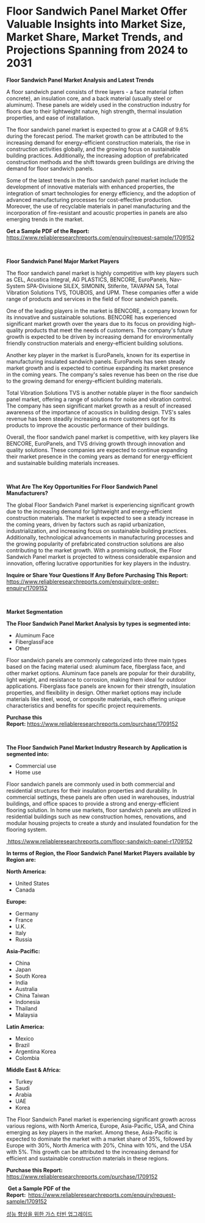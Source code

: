 <p><h1>Floor Sandwich Panel Market Offer Valuable Insights into Market Size, Market Share, Market Trends, and Projections Spanning from 2024 to 2031</h1></p><p><strong>Floor Sandwich Panel Market Analysis and Latest Trends</strong></p>
<p><p>A floor sandwich panel consists of three layers - a face material (often concrete), an insulation core, and a back material (usually steel or aluminum). These panels are widely used in the construction industry for floors due to their lightweight nature, high strength, thermal insulation properties, and ease of installation.</p><p>The floor sandwich panel market is expected to grow at a CAGR of 9.6% during the forecast period. The market growth can be attributed to the increasing demand for energy-efficient construction materials, the rise in construction activities globally, and the growing focus on sustainable building practices. Additionally, the increasing adoption of prefabricated construction methods and the shift towards green buildings are driving the demand for floor sandwich panels.</p><p>Some of the latest trends in the floor sandwich panel market include the development of innovative materials with enhanced properties, the integration of smart technologies for energy efficiency, and the adoption of advanced manufacturing processes for cost-effective production. Moreover, the use of recyclable materials in panel manufacturing and the incorporation of fire-resistant and acoustic properties in panels are also emerging trends in the market.</p></p>
<p><strong>Get a Sample PDF of the Report:&nbsp;</strong> <a href="https://www.reliableresearchreports.com/enquiry/request-sample/1709152">https://www.reliableresearchreports.com/enquiry/request-sample/1709152</a></p>
<p>&nbsp;</p>
<p><strong>Floor Sandwich Panel Major Market Players</strong></p>
<p><p>The floor sandwich panel market is highly competitive with key players such as CEL, Acustica Integral, AG PLASTICS, BENCORE, EuroPanels, Nav-System SPA-Divisione SILEX, SIMONIN, Stiferite, TAVAPAN SA, Total Vibration Solutions TVS, TOUBOIS, and UPM. These companies offer a wide range of products and services in the field of floor sandwich panels.</p><p>One of the leading players in the market is BENCORE, a company known for its innovative and sustainable solutions. BENCORE has experienced significant market growth over the years due to its focus on providing high-quality products that meet the needs of customers. The company's future growth is expected to be driven by increasing demand for environmentally friendly construction materials and energy-efficient building solutions.</p><p>Another key player in the market is EuroPanels, known for its expertise in manufacturing insulated sandwich panels. EuroPanels has seen steady market growth and is expected to continue expanding its market presence in the coming years. The company's sales revenue has been on the rise due to the growing demand for energy-efficient building materials.</p><p>Total Vibration Solutions TVS is another notable player in the floor sandwich panel market, offering a range of solutions for noise and vibration control. The company has seen significant market growth as a result of increased awareness of the importance of acoustics in building design. TVS's sales revenue has been steadily increasing as more customers opt for its products to improve the acoustic performance of their buildings.</p><p>Overall, the floor sandwich panel market is competitive, with key players like BENCORE, EuroPanels, and TVS driving growth through innovation and quality solutions. These companies are expected to continue expanding their market presence in the coming years as demand for energy-efficient and sustainable building materials increases.</p></p>
<p>&nbsp;</p>
<p><strong>What Are The Key Opportunities For Floor Sandwich Panel Manufacturers?</strong></p>
<p><p>The global Floor Sandwich Panel market is experiencing significant growth due to the increasing demand for lightweight and energy-efficient construction materials. The market is expected to see a steady increase in the coming years, driven by factors such as rapid urbanization, industrialization, and increasing focus on sustainable building practices. Additionally, technological advancements in manufacturing processes and the growing popularity of prefabricated construction solutions are also contributing to the market growth. With a promising outlook, the Floor Sandwich Panel market is projected to witness considerable expansion and innovation, offering lucrative opportunities for key players in the industry.</p></p>
<p><strong>Inquire or Share Your Questions If Any Before Purchasing This Report:</strong> <a href="https://www.reliableresearchreports.com/enquiry/pre-order-enquiry/1709152">https://www.reliableresearchreports.com/enquiry/pre-order-enquiry/1709152</a></p>
<p>&nbsp;</p>
<p><strong>Market Segmentation</strong></p>
<p><strong>The Floor Sandwich Panel Market Analysis by types is segmented into:</strong></p>
<p><ul><li>Aluminum Face</li><li>FiberglassFace</li><li>Other</li></ul></p>
<p><p>Floor sandwich panels are commonly categorized into three main types based on the facing material used: aluminum face, fiberglass face, and other market options. Aluminum face panels are popular for their durability, light weight, and resistance to corrosion, making them ideal for outdoor applications. Fiberglass face panels are known for their strength, insulation properties, and flexibility in design. Other market options may include materials like steel, wood, or composite materials, each offering unique characteristics and benefits for specific project requirements.</p></p>
<p><strong>Purchase this Report:&nbsp;</strong><a href="https://www.reliableresearchreports.com/purchase/1709152">https://www.reliableresearchreports.com/purchase/1709152</a></p>
<p>&nbsp;</p>
<p><strong>The Floor Sandwich Panel Market Industry Research by Application is segmented into:</strong></p>
<p><ul><li>Commercial use</li><li>Home use</li></ul></p>
<p><p>Floor sandwich panels are commonly used in both commercial and residential structures for their insulation properties and durability. In commercial settings, these panels are often used in warehouses, industrial buildings, and office spaces to provide a strong and energy-efficient flooring solution. In home use markets, floor sandwich panels are utilized in residential buildings such as new construction homes, renovations, and modular housing projects to create a sturdy and insulated foundation for the flooring system.</p></p>
<p><a href="https://www.reliableresearchreports.com/floor-sandwich-panel-r1709152">&nbsp;https://www.reliableresearchreports.com/floor-sandwich-panel-r1709152</a></p>
<p><strong>In terms of Region, the Floor Sandwich Panel Market Players available by Region are:</strong></p>
<p>
    <p> <strong> North America: </strong>
        <ul>
            <li>United States</li>
            <li>Canada</li>
        </ul>
        </p> 
    <p> <strong> Europe: </strong>
        <ul>
            <li>Germany</li>
            <li>France</li>
            <li>U.K.</li>
            <li>Italy</li>
            <li>Russia</li>
        </ul>
        </p> 
    <p> <strong> Asia-Pacific: </strong>
        <ul>
            <li>China</li>
            <li>Japan</li>
            <li>South Korea</li>
            <li>India</li>
            <li>Australia</li>
            <li>China Taiwan</li>
            <li>Indonesia</li>
            <li>Thailand</li>
            <li>Malaysia</li>
        </ul>
        </p> 
    <p> <strong> Latin America: </strong>
        <ul>
            <li>Mexico</li>
            <li>Brazil</li>
            <li>Argentina Korea</li>
            <li>Colombia</li>
        </ul>
        </p> 
    <p> <strong> Middle East & Africa: </strong>
        <ul>
            <li>Turkey</li>
            <li>Saudi</li>
            <li>Arabia</li>
            <li>UAE</li>
            <li>Korea</li>
        </ul>
    </p>
    </p>
<p><p>The Floor Sandwich Panel market is experiencing significant growth across various regions, with North America, Europe, Asia-Pacific, USA, and China emerging as key players in the market. Among these, Asia-Pacific is expected to dominate the market with a market share of 35%, followed by Europe with 30%, North America with 20%, China with 10%, and the USA with 5%. This growth can be attributed to the increasing demand for efficient and sustainable construction materials in these regions.</p></p>
<p><strong>Purchase this Report: </strong><a href="https://www.reliableresearchreports.com/purchase/1709152">https://www.reliableresearchreports.com/purchase/1709152</a></p>
<p>&nbsp;<strong>Get a Sample PDF of the Report:&nbsp;&nbsp;</strong><a href="https://www.reliableresearchreports.com/enquiry/request-sample/1709152">https://www.reliableresearchreports.com/enquiry/request-sample/1709152</a></p>
<p><strong></strong></p>
<p><p><a href="https://github.com/lkwggful07722/Market-Research-Report-List-2/blob/main/4806669129671.md">성능 향상을 위한 가스 터빈 업그레이드</a></p></p>